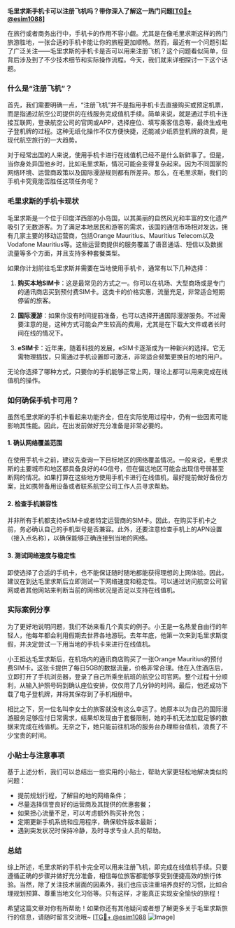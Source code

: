 **毛里求斯手机卡可以注册飞机吗？带你深入了解这一热门问题[[TG💪+ @esim1088](https://t.me/s/esim1088)]**

在旅行或者商务出行中，手机卡的作用不容小觑。尤其是在像毛里求斯这样的热门旅游胜地，一张合适的手机卡能让你的旅程更加顺畅。然而，最近有一个问题引起了广泛关注——毛里求斯的手机卡是否可以用来注册飞机？这个问题看似简单，但背后涉及到了不少技术细节和实际操作流程。今天，我们就来详细探讨一下这个话题。

### 什么是“注册飞机”？

首先，我们需要明确一点，“注册飞机”并不是指用手机卡去直接购买或预定机票，而是指通过航空公司提供的在线服务完成值机手续。简单来说，就是通过手机卡连接互联网，登录航空公司的官网或APP，选择座位、填写乘客信息等，最终生成电子登机牌的过程。这种无纸化操作不仅方便快捷，还能减少纸质登机牌的浪费，是现代航空旅行的一大趋势。

对于经常出国的人来说，使用手机卡进行在线值机已经不是什么新鲜事了。但是，当你身处异国他乡时，比如毛里求斯，情况可能会变得复杂起来。因为不同国家的网络环境、运营商政策以及国际漫游规则都有所差异。那么，在毛里求斯，我们的手机卡究竟能否胜任这项任务呢？

### 毛里求斯的手机卡现状

毛里求斯是一个位于印度洋西部的小岛国，以其美丽的自然风光和丰富的文化遗产吸引了无数游客。为了满足本地居民和游客的需求，该国的通信市场相对发达，拥有几家主要的移动运营商，包括Orange Mauritius、Mauritius Telecom以及Vodafone Mauritius等。这些运营商提供的服务覆盖了语音通话、短信以及数据流量等多个方面，并且支持多种套餐类型。

如果你计划前往毛里求斯并需要在当地使用手机卡，通常有以下几种选择：

1. **购买本地SIM卡**：这是最常见的方式之一。你可以在机场、大型商场或是专门的通讯商店买到预付费SIM卡。这类卡的价格实惠，流量充足，非常适合短期停留的旅客。
   
2. **国际漫游**：如果你没有时间提前准备，也可以选择开通国际漫游服务。不过需要注意的是，这种方式可能会产生较高的费用，尤其是在下载大文件或者长时间在线的情况下。

3. **eSIM卡**：近年来，随着科技的发展，eSIM卡逐渐成为一种新兴的选择。它无需物理插拔，只需通过手机设置即可激活，非常适合频繁更换目的地的用户。

无论你选择了哪种方式，只要你的手机能够正常上网，理论上都可以用来完成在线值机的操作。

### 如何确保手机卡可用？

虽然毛里求斯的手机卡看起来功能齐全，但在实际使用过程中，仍有一些因素可能影响其性能。因此，在出发前做好充分准备是非常必要的。

#### 1. 确认网络覆盖范围
在使用手机卡之前，建议先查询一下目标地区的网络覆盖情况。一般来说，毛里求斯的主要城市和地区都具备良好的4G信号，但在偏远地区可能会出现信号弱甚至断网的情况。如果打算在这些地方使用手机卡进行在线值机，最好提前做好备份方案，比如携带备用设备或者联系航空公司工作人员寻求帮助。

#### 2. 检查手机兼容性
并非所有手机都支持eSIM卡或者特定运营商的SIM卡。因此，在购买手机卡之前，务必确认自己的手机型号是否兼容。此外，还要注意检查手机上的APN设置（接入点名称），以确保能够正确连接到当地的网络。

#### 3. 测试网络速度与稳定性
即使选择了合适的手机卡，也不能保证随时随地都能获得理想的上网体验。因此，建议在到达毛里求斯后立即测试一下网络速度和稳定性。可以通过访问航空公司官网或者其他网站来判断当前的网络状况是否足以支持在线值机。

### 实际案例分享

为了更好地说明问题，我们不妨来看几个真实的例子。小王是一名热爱自由行的年轻人，他每年都会利用假期去世界各地游玩。去年年底，他第一次来到毛里求斯度假，并决定尝试一下用当地的手机卡来进行在线值机。

小王抵达毛里求斯后，在机场内的通讯商店购买了一张Orange Mauritius的预付费SIM卡。这张卡提供了每日5GB的数据流量，价格非常合理。他在入住酒店后，立即打开了手机浏览器，登录了自己所乘坐航班的航空公司官网。整个过程十分顺利，从输入护照号码到确认座位安排，仅仅用了几分钟的时间。最后，他还成功下载了电子登机牌，并将其保存到了手机相册中。

相比之下，另一位名叫李女士的旅客就没有这么幸运了。她原本以为自己的国际漫游服务足够应付日常需求，结果却发现由于套餐限制，她的手机无法加载足够的数据来完成在线值机。无奈之下，她只能前往机场的服务台办理柜台值机，浪费了不少宝贵的时间。

### 小贴士与注意事项

基于上述分析，我们可以总结出一些实用的小贴士，帮助大家更轻松地解决类似的问题：

- 提前规划行程，了解目的地的网络条件；
- 尽量选择信誉良好的运营商及其提供的优惠套餐；
- 如果担心流量不足，可以考虑额外购买补充包；
- 定期更新手机系统和应用程序，确保软件版本最新；
- 遇到突发状况时保持冷静，及时寻求专业人员的帮助。

### 总结

综上所述，毛里求斯的手机卡完全可以用来注册飞机，即完成在线值机手续。只要遵循正确的步骤并做好充分准备，相信每位旅客都能够享受到便捷高效的旅行体验。当然，除了关注技术层面的因素外，我们也应该注重培养良好的习惯，比如合理规划预算、尊重当地文化习俗等。只有这样，才能真正实现安全愉快的旅程！

希望这篇文章对你有所帮助！如果你还有其他疑问或者想了解更多关于毛里求斯旅行的信息，请随时留言交流哦~ [[TG💪+ @esim1088](https://t.me/s/esim1088) ![Image](https://i.postimg.cc/4NQfJmqS/Snipaste-2025-05-13-00-14-12.png)]